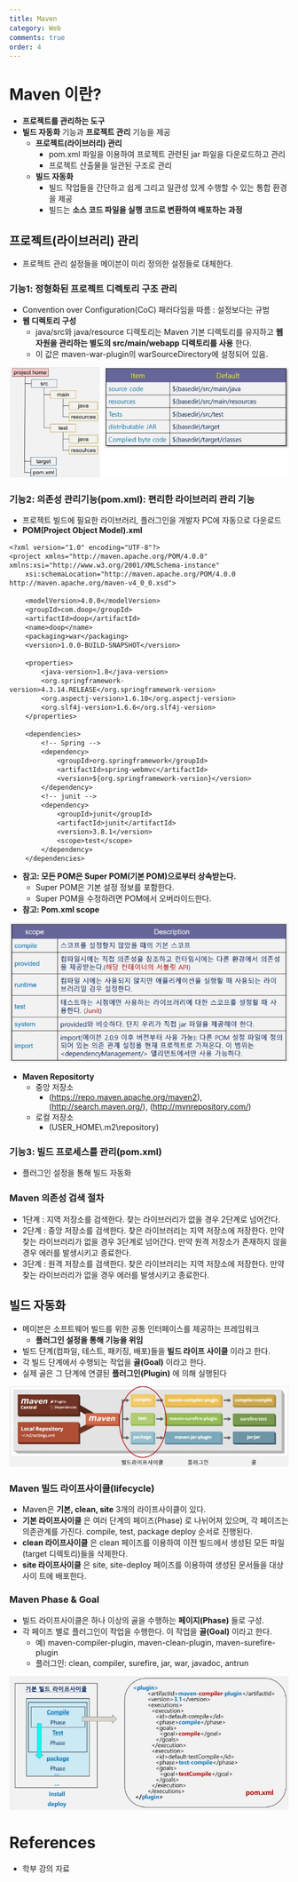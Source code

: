 ```yaml
---
title: Maven
category: Web
comments: true
order: 4
---
```


# Maven 이란?
* __프로젝트를 관리하는 도구__
* __빌드 자동화__ 기능과 __프로젝트 관리__ 기능을 제공
  + __프로젝트(라이브러리) 관리__
    - pom.xml 파일을 이용하여 프로젝트 관련된 jar 파일을 다운로드하고 관리
    - 프로젝트 산출물을 일관된 구조로 관리
  + __빌드 자동화__
    - 빌드 작업들을 간단하고 쉽게 그리고 일관성 있게 수행할 수 있는 통합 환경을 제공
    - 빌드는 __소스 코드 파일을 실행 코드로 변환하여 배포하는 과정__


## 프로젝트(라이브러리) 관리
* 프로젝트 관리 설정들을 메이븐이 미리 정의한 설정들로 대체한다.

### 기능1: 정형화된 프로젝트 디렉토리 구조 관리
* Convention over Configuration(CoC) 패러다임을 따름 : 설정보다는 규범
* __웹 디렉토리 구성__
  + java/src와 java/resource 디렉토리는 Maven 기본 디렉토리를 유지하고 __웹 자원을 관리하는 별도의 src/main/webapp 디렉토리를 사용__ 한다.
  + 이 값은 maven-war-plugin의 warSourceDirectory에 설정되어 있음.

![web-maven_1](/images/Web/web-maven_1.JPG)


### 기능2: 의존성 관리기능(pom.xml): 편리한 라이브러리 관리 기능
* 프로젝트 빌드에 필요한 라이브러리, 플러그인을 개발자 PC에 자동으로 다운로드
* __POM(Project Object Model).xml__

```
<?xml version="1.0" encoding="UTF-8"?>
<project xmlns="http://maven.apache.org/POM/4.0.0" xmlns:xsi="http://www.w3.org/2001/XMLSchema-instance"
	xsi:schemaLocation="http://maven.apache.org/POM/4.0.0 http://maven.apache.org/maven-v4_0_0.xsd">
	
    <modelVersion>4.0.0</modelVersion>
	<groupId>com.doop</groupId>
	<artifactId>doop</artifactId>
	<name>doop</name>
	<packaging>war</packaging>
	<version>1.0.0-BUILD-SNAPSHOT</version>

	<properties>
		<java-version>1.8</java-version>
		<org.springframework-version>4.3.14.RELEASE</org.springframework-version>
		<org.aspectj-version>1.6.10</org.aspectj-version>
		<org.slf4j-version>1.6.6</org.slf4j-version>
	</properties>

	<dependencies>
		<!-- Spring -->
		<dependency>
			<groupId>org.springframework</groupId>
			<artifactId>spring-webmvc</artifactId>
			<version>${org.springframework-version}</version>
		</dependency>
        <!-- junit -->
        <dependency>
            <groupId>junit</groupId>
            <artifactId>junit</artifactId>
            <version>3.8.1</version>
            <scope>test</scope>
        </dependency>
    </dependencies>
```

* __참고: 모든 POM은 Super POM(기본 POM)으로부터 상속받는다.__
  + Super POM은 기본 설정 정보를 포함한다.
  + Super POM을 수정하려면 POM에서 오버라이드한다.
* __참고: Pom.xml scope__

![web-maven_2](/images/Web/web-maven_2.JPG)

* __Maven Repositorty__
  + 중앙 저장소
    - (https://repo.maven.apache.org/maven2), (http://search.maven.org/), (http://mvnrepository.com/)
  + 로컬 저장소
    - (USER_HOME\\.m2\repository)

### 기능3: 빌드 프로세스를 관리(pom.xml)
* 플러그인 설정을 통해 빌드 자동화


### Maven 의존성 검색 절차
* 1단계 : 지역 저장소를 검색한다. 찾는 라이브러리가 없을 경우 2단계로 넘어간다.
* 2단계 : 중앙 저장소를 검색한다. 찾은 라이브러리는 지역 저장소에 저장한다. 만약 찾는 라이브러리가 없을 경우 3단계로 넘어간다. 만약 원격 저장소가 존재하지 않을 경우 에러를 발생시키고 종료한다.
* 3단계 : 원격 저장소를 검색한다. 찾은 라이브러리는 지역 저장소에 저장한다. 만약 찾는 라이브러리가 없을 경우 에러를 발생시키고 종료한다.


## 빌드 자동화
* 메이븐은 소프트웨어 빌드를 위한 공통 인터페이스를 제공하는 프레임워크
  + __플러그인 설정을 통해 기능을 위임__
* 빌드 단계(컴파일, 테스트, 패키징, 배포)들을 __빌드 라이프 사이클__ 이라고 한다.
* 각 빌드 단계에서 수행되는 작업을 __골(Goal)__ 이라고 한다.
* 실제 골은 그 단계에 연결된 __플러그인(Plugin)__ 에 의해 실행된다

![web-maven_3](/images/Web/web-maven_3.JPG)

### Maven 빌드 라이프사이클(lifecycle)
* Maven은 __기본, clean, site__ 3개의 라이프사이클이 있다.
* __기본 라이프사이클__ 은 여러 단계의 페이즈(Phase) 로 나뉘어져 있으며, 각 페이즈는 의존관계를 가진다. compile, test, package deploy 순서로 진행된다.
* __clean 라이프사이클__ 은 clean 페이즈를 이용하여 이전 빌드에서 생성된 모든 파일
(target 디렉토리)들을 삭제한다.
* __site 라이프사이클__ 은 site, site-deploy 페이즈를 이용하여 생성된 문서들을 대상 사이
트에 배포한다. 

### Maven Phase & Goal
* 빌드 라이프사이클은 하나 이상의 골을 수행하는 __페이지(Phase)__ 들로 구성.
* 각 페이즈 별로 플러그인이 작업을 수행한다. 이 작업을 __골(Goal)__ 이라고 한다.
  + 예) maven-compiler-plugin, maven-clean-plugin, maven-surefire-plugin
  + 플러그인: clean, compiler, surefire, jar, war, javadoc, antrun

![web-maven_4](/images/Web/web-maven_4.JPG)

# References
* 학부 강의 자료